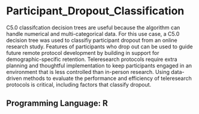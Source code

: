 # Participant_Dropout_Classification
C5.0 classifcation decision trees are useful because the algorithm can handle numerical and multi-categorical data. For this use case, a C5.0 decision tree was used to classifiy participant dropout from an online research study. Features of participants who drop out can be used to guide future remote protocol development by building in support for demographic-specific retention. Teleresearch protocols require extra planning and thoughtful implementation to keep participants engaged in an environment that is less controlled than in-person research. Using data-driven methods to evaluate the performance and efficiency of teleresearch protocols is critical, including factors that classify dropout. 

## Programming Language: R
